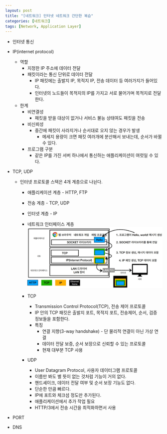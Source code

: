 ```yaml
---
layout: post
title: "[네트워크] 인터넷 네트워크 간단한 복습"
categories: [네트워크]
tags: [Network, Application Layer]
---
```


- 인터넷 통신
- IP(internet protocol)
  - 역할
    - 지정한 IP 주소에 데이터 전달
    - 패킷이라는 통신 단위로 데이터 전달
      - IP 패킷에는 출발지 IP, 목적지 IP, 전송 데이터 등 여러가지가 들어있다.
      - 인터넷의 노드들이 목적지의 IP를 가지고 서로 물어가며 목적지로 전달한다.
  - 한계
    - 비연결성
      - 패킷을 받을 대상이 없거나 서비스 불능 상태여도 패킷을 전송
    - 비신뢰성
      - 중간에 패킷이 사라지거나 순서대로 오지 않는 경우가 발생
        - 메세지 용량이 크면 패킷 여러개에 분산해서 보내는데, 순서가 바뀔 수 있다.
    - 프로그램 구분
      - 같은 IP를 가진 서버 하나에서 통신하는 애플리케이션이 여럿일 수 있다.
- TCP, UDP

  - 인터넷 프로토콜 스택은 4개 계층으로 나뉜다.

    - 애플리케이션 계층 - HTTP, FTP
    - 전송 계층 - TCP, UDP
    - 인터넷 계층 - IP
    - 네트워크 인터페이스 계층
      <img src="/assets/img/protocol.jpg" alt="protocol" width="650"/>

    - TCP

      - Transmission Control Protocol(TCP), 전송 제어 프로토콜
      - IP 안의 TCP 패킷은 출발지 포트, 목적지 포트, 전송제어, 순서, 검증 정보들을 포함한다.
      - 특징
        - 연결 지향(3-way handshake) - 단 물리적 연결이 아닌 가상 연결
        - 데이터 전달 보증, 순서 보장으로 신뢰할 수 있는 프로토콜
        - 현재 대부분 TCP 사용

    - UDP
      - User Datagram Protocol, 사용자 데이터그램 프로토콜
      - 이름만 봐도 별 뜻이 없는 것처럼 기능이 거의 없다.
      - 핸드셰이크, 데이터 전달 여부 및 순서 보장 기능도 없다.
      - 단순한 만큼 빠르다.
      - IP에 포트와 체크섬 정도만 추가된다.
      - 애플리케이션에서 추가 작업 필요
      - HTTP/3에서 전송 시간을 최적화하면서 사용

- PORT
- DNS
